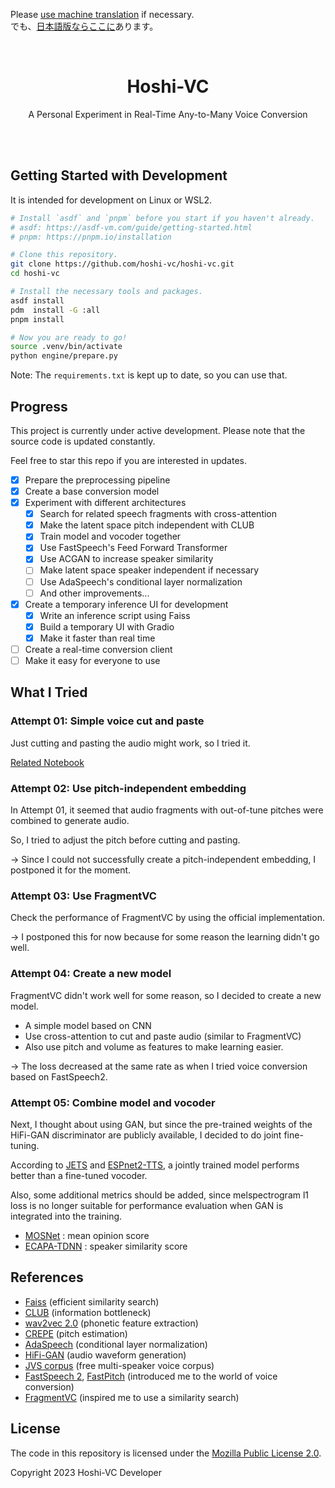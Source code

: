 Please [use machine translation](https://github-com.translate.goog/hoshi-vc/hoshi-vc?_x_tr_sl=en&_x_tr_tl=ja&_x_tr_hl=en&_x_tr_pto=wapp) if necessary.<br>
でも、[日本語版ならここに](README_JA.md)あります。

<!-- Note: Translations are welcome. -->

<br>
<div align="center">
  <h1>Hoshi-VC</h1>
  <p>A Personal Experiment in Real-Time Any-to-Many Voice Conversion</p>
</div>
<br>
<br>

## Getting Started with Development

It is intended for development on Linux or WSL2.

```bash
# Install `asdf` and `pnpm` before you start if you haven't already.
# asdf: https://asdf-vm.com/guide/getting-started.html
# pnpm: https://pnpm.io/installation

# Clone this repository.
git clone https://github.com/hoshi-vc/hoshi-vc.git
cd hoshi-vc

# Install the necessary tools and packages.
asdf install
pdm  install -G :all
pnpm install

# Now you are ready to go!
source .venv/bin/activate
python engine/prepare.py
```

Note: The `requirements.txt` is kept up to date, so you can use that.

## Progress

This project is currently under active development. Please note that the source code is updated constantly.

Feel free to star this repo if you are interested in updates.

- [x] Prepare the preprocessing pipeline
- [x] Create a base conversion model
- [x] Experiment with different architectures
  - [x] Search for related speech fragments with cross-attention
  - [x] Make the latent space pitch independent with CLUB
  - [x] Train model and vocoder together
  - [x] Use FastSpeech's Feed Forward Transformer
  - [x] Use ACGAN to increase speaker similarity
  - [ ] Make latent space speaker independent if necessary
  - [ ] Use AdaSpeech's conditional layer normalization
  - [ ] And other improvements...
- [x] Create a temporary inference UI for development
  - [x] Write an inference script using Faiss
  - [x] Build a temporary UI with Gradio
  - [x] Make it faster than real time
- [ ] Create a real-time conversion client
- [ ] Make it easy for everyone to use

## What I Tried

### Attempt 01: Simple voice cut and paste

Just cutting and pasting the audio might work, so I tried it.

[Related Notebook](engine/attempt01.ipynb)

### Attempt 02: Use pitch-independent embedding

In Attempt 01, it seemed that audio fragments with out-of-tune pitches were combined to generate audio.

So, I tried to adjust the pitch before cutting and pasting.

→ Since I could not successfully create a pitch-independent embedding, I postponed it for the moment.

### Attempt 03: Use FragmentVC

Check the performance of FragmentVC by using the official implementation.

→ I postponed this for now because for some reason the learning didn't go well.

### Attempt 04: Create a new model

FragmentVC didn't work well for some reason, so I decided to create a new model.

- A simple model based on CNN
- Use cross-attention to cut and paste audio (similar to FragmentVC)
- Also use pitch and volume as features to make learning easier.

→ The loss decreased at the same rate as when I tried voice conversion based on FastSpeech2.

### Attempt 05: Combine model and vocoder

Next, I thought about using GAN, but since the pre-trained weights of the HiFi-GAN discriminator are publicly available, I decided to do joint fine-tuning.

According to [JETS](https://arxiv.org/pdf/2203.16852.pdf) and [ESPnet2-TTS](https://arxiv.org/pdf/2110.07840.pdf), a jointly trained model performs better than a fine-tuned vocoder.

Also, some additional metrics should be added, since melspectrogram l1 loss is no longer suitable for performance evaluation when GAN is integrated into the training.

- [MOSNet](https://github.com/aliutkus/speechmetrics#mosnet-absolutemosnet-or-mosnet) : mean opinion score
- [ECAPA-TDNN](https://huggingface.co/speechbrain/spkrec-ecapa-voxceleb) : speaker similarity score

## References

- [Faiss](https://github.com/facebookresearch/faiss) (efficient similarity search)
- [CLUB](https://arxiv.org/abs/2006.12013) (information bottleneck)
- [wav2vec 2.0](https://arxiv.org/abs/2006.11477) (phonetic feature extraction)
- [CREPE](https://arxiv.org/abs/1802.06182) (pitch estimation)
- [AdaSpeech](https://arxiv.org/abs/2103.00993) (conditional layer normalization)
- [HiFi-GAN](https://arxiv.org/abs/2010.05646) (audio waveform generation)
- [JVS corpus](https://arxiv.org/abs/1908.06248) (free multi-speaker voice corpus)
- [FastSpeech 2](https://arxiv.org/abs/2006.04558), [FastPitch](https://arxiv.org/abs/2006.06873) (introduced me to the world of voice conversion)
- [FragmentVC](https://arxiv.org/abs/2010.14150) (inspired me to use a similarity search)

## License

The code in this repository is licensed under the [Mozilla Public License 2.0](LICENSE).

Copyright 2023 Hoshi-VC Developer
